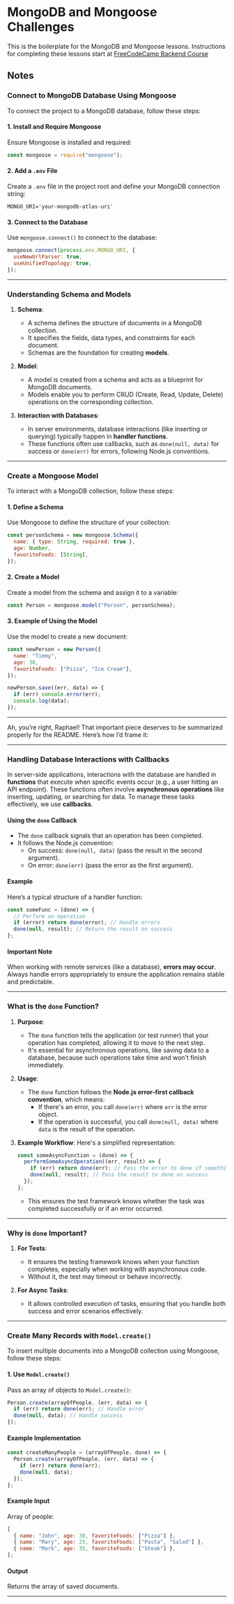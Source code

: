 # MongoDB and Mongoose Challenges

This is the boilerplate for the MongoDB and Mongoose lessons. Instructions for completing these lessons start at [FreeCodeCamp Backend Course](https://www.freecodecamp.org/learn/back-end-development-and-apis/mongodb-and-mongoose/install-and-set-up-mongoose)

## Notes

### Connect to MongoDB Database Using Mongoose

To connect the project to a MongoDB database, follow these steps:

#### **1. Install and Require Mongoose**

Ensure Mongoose is installed and required:

```javascript
const mongoose = require("mongoose");
```

#### **2. Add a `.env` File**

Create a `.env` file in the project root and define your MongoDB connection string:

```plaintext
MONGO_URI='your-mongodb-atlas-uri'
```

#### **3. Connect to the Database**

Use `mongoose.connect()` to connect to the database:

```javascript
mongoose.connect(process.env.MONGO_URI, {
  useNewUrlParser: true,
  useUnifiedTopology: true,
});
```

---

### **Understanding Schema and Models**

1. **Schema**:

   - A schema defines the structure of documents in a MongoDB collection.
   - It specifies the fields, data types, and constraints for each document.
   - Schemas are the foundation for creating **models**.

2. **Model**:

   - A model is created from a schema and acts as a blueprint for MongoDB documents.
   - Models enable you to perform CRUD (Create, Read, Update, Delete) operations on the corresponding collection.

3. **Interaction with Databases**:
   - In server environments, database interactions (like inserting or querying) typically happen in **handler functions**.
   - These functions often use callbacks, such as `done(null, data)` for success or `done(err)` for errors, following Node.js conventions.

---

### Create a Mongoose Model

To interact with a MongoDB collection, follow these steps:

#### **1. Define a Schema**

Use Mongoose to define the structure of your collection:

```javascript
const personSchema = new mongoose.Schema({
  name: { type: String, required: true },
  age: Number,
  favoriteFoods: [String],
});
```

#### **2. Create a Model**

Create a model from the schema and assign it to a variable:

```javascript
const Person = mongoose.model("Person", personSchema);
```

#### **3. Example of Using the Model**

Use the model to create a new document:

```javascript
const newPerson = new Person({
  name: "Timmy",
  age: 30,
  favoriteFoods: ["Pizza", "Ice Cream"],
});

newPerson.save((err, data) => {
  if (err) console.error(err);
  console.log(data);
});
```

---

Ah, you’re right, Raphael! That important piece deserves to be summarized properly for the README. Here’s how I’d frame it:

---

### Handling Database Interactions with Callbacks

In server-side applications, interactions with the database are handled in **functions** that execute when specific events occur (e.g., a user hitting an API endpoint). These functions often involve **asynchronous operations** like inserting, updating, or searching for data. To manage these tasks effectively, we use **callbacks**.

#### **Using the `done` Callback**

- The `done` callback signals that an operation has been completed.
- It follows the Node.js convention:
  - On success: `done(null, data)` (pass the result in the second argument).
  - On error: `done(err)` (pass the error as the first argument).

#### **Example**

Here’s a typical structure of a handler function:

```javascript
const someFunc = (done) => {
  // Perform an operation
  if (error) return done(error); // Handle errors
  done(null, result); // Return the result on success
};
```

#### **Important Note**

When working with remote services (like a database), **errors may occur**. Always handle errors appropriately to ensure the application remains stable and predictable.

---

### **What is the `done` Function?**

1. **Purpose**:

   - The `done` function tells the application (or test runner) that your operation has completed, allowing it to move to the next step.
   - It's essential for asynchronous operations, like saving data to a database, because such operations take time and won't finish immediately.

2. **Usage**:

   - The `done` function follows the **Node.js error-first callback convention**, which means:
     - If there's an error, you call `done(err)` where `err` is the error object.
     - If the operation is successful, you call `done(null, data)` where `data` is the result of the operation.

3. **Example Workflow**:
   Here's a simplified representation:

   ```javascript
   const someAsyncFunction = (done) => {
     performSomeAsyncOperation((err, result) => {
       if (err) return done(err); // Pass the error to done if something goes wrong
       done(null, result); // Pass the result to done on success
     });
   };
   ```

   - This ensures the test framework knows whether the task was completed successfully or if an error occurred.

---

### **Why is `done` Important?**

1. **For Tests**:

   - It ensures the testing framework knows when your function completes, especially when working with asynchronous code.
   - Without it, the test may timeout or behave incorrectly.

2. **For Async Tasks**:
   - It allows controlled execution of tasks, ensuring that you handle both success and error scenarios effectively.

---

### Create Many Records with `Model.create()`

To insert multiple documents into a MongoDB collection using Mongoose, follow these steps:

#### **1. Use `Model.create()`**

Pass an array of objects to `Model.create()`:

```javascript
Person.create(arrayOfPeople, (err, data) => {
  if (err) return done(err); // Handle error
  done(null, data); // Handle success
});
```

#### **Example Implementation**

```javascript
const createManyPeople = (arrayOfPeople, done) => {
  Person.create(arrayOfPeople, (err, data) => {
    if (err) return done(err);
    done(null, data);
  });
};
```

#### **Example Input**

Array of people:

```javascript
[
  { name: "John", age: 30, favoriteFoods: ["Pizza"] },
  { name: "Mary", age: 25, favoriteFoods: ["Pasta", "Salad"] },
  { name: "Mark", age: 35, favoriteFoods: ["Steak"] },
];
```

#### **Output**

Returns the array of saved documents.

---
